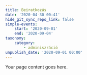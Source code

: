 ```yaml
---
title: Beiratkozás
date: '2020-04-30 00:41'
hide_git_sync_repo_link: false
simple-events:
    start: '2020-09-01'
    end: '2020-09-04'
taxonomy:
    category:
        - adminiszráció
unpublish_date: '2020-09-01 00:00'
---
```


Your page content goes here.